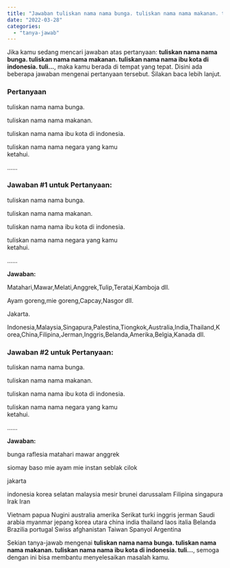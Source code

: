 ```yaml
---
title: "Jawaban tuliskan nama nama bunga. tuliskan nama nama makanan. tuliskan nama nama ibu kota di indonesia. tuli..."
date: "2022-03-28"
categories: 
  - "tanya-jawab"
---
```


Jika kamu sedang mencari jawaban atas pertanyaan: **tuliskan nama nama bunga. tuliskan nama nama makanan. tuliskan nama nama ibu kota di indonesia. tuli...**, maka kamu berada di tempat yang tepat. Disini ada beberapa jawaban mengenai pertanyaan tersebut. Silakan baca lebih lanjut.

### Pertanyaan

  
tuliskan nama nama bunga.  
  
tuliskan nama nama makanan.  
  
tuliskan nama nama ibu kota di indonesia.  
  
tuliskan nama nama negara yang kamu​  
ketahui.  
  
……​

### Jawaban #1 untuk Pertanyaan:  
tuliskan nama nama bunga.  
  
tuliskan nama nama makanan.  
  
tuliskan nama nama ibu kota di indonesia.  
  
tuliskan nama nama negara yang kamu​  
ketahui.  
  
……​

**Jawaban:**

Matahari,Mawar,Melati,Anggrek,Tulip,Teratai,Kamboja dll.

Ayam goreng,mie goreng,Capcay,Nasgor dll.

Jakarta.

Indonesia,Malaysia,Singapura,Palestina,Tiongkok,Australia,India,Thailand,Korea,China,Filipina,Jerman,Inggris,Belanda,Amerika,Belgia,Kanada dll.

### Jawaban #2 untuk Pertanyaan:  
tuliskan nama nama bunga.  
  
tuliskan nama nama makanan.  
  
tuliskan nama nama ibu kota di indonesia.  
  
tuliskan nama nama negara yang kamu​  
ketahui.  
  
……​

**Jawaban:**

bunga raflesia matahari mawar anggrek

siomay baso mie ayam mie instan seblak cilok

jakarta

indonesia korea selatan malaysia mesir brunei darussalam Filipina singapura Irak Iran

Vietnam papua Nugini australia amerika Serikat turki inggris jerman Saudi arabia myanmar jepang korea utara china india thailand laos italia Belanda Brazilia portugal Swiss afghanistan Taiwan Spanyol Argentina

Sekian tanya-jawab mengenai **tuliskan nama nama bunga. tuliskan nama nama makanan. tuliskan nama nama ibu kota di indonesia. tuli...**, semoga dengan ini bisa membantu menyelesaikan masalah kamu.
